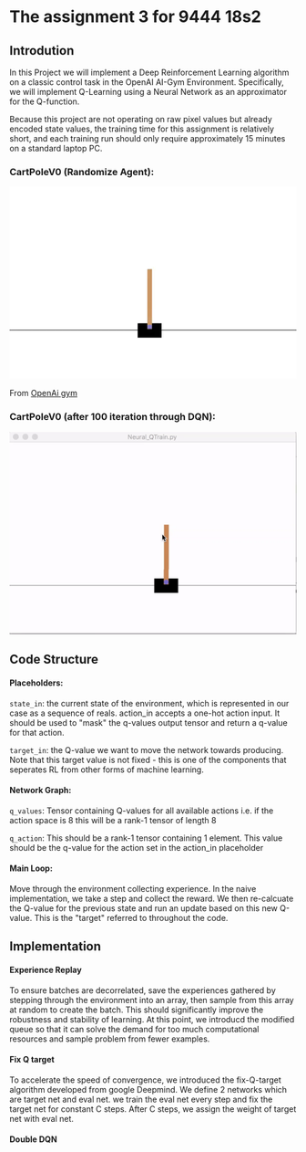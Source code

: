 # The assignment 3 for 9444 18s2
## Introdution
In this Project we will implement a Deep Reinforcement Learning algorithm on a classic control task in the OpenAI AI-Gym Environment. Specifically, we will implement Q-Learning using a Neural Network as an approximator for the Q-function.

Because this project are not operating on raw pixel values but already encoded state values, the training time for this assignment is relatively short, and each training run should only require approximately 15 minutes on a standard laptop PC.

### CartPoleV0 (Randomize Agent):
![Randomize](img/Random.gif)

From [OpenAi gym](https://gym.openai.com/envs/CartPole-v1/)

### CartPoleV0 (after 100 iteration through DQN):
![DDQN](img/DoubleDQN.gif)

## Code Structure
#### Placeholders:
```state_in```: the current state of the environment, which is represented in our case as a sequence of reals.
action_in accepts a one-hot action input. It should be used to "mask" the q-values output tensor and return a q-value for that action.

```target_in```: the Q-value we want to move the network towards producing. Note that this target value is not fixed - this is one of the components that seperates RL from other forms of machine learning.

#### Network Graph:
```q_values```: Tensor containing Q-values for all available actions i.e. if the action space is 8 this will be a rank-1 tensor of length 8

```q_action```: This should be a rank-1 tensor containing 1 element. This value should be the q-value for the action set in the action_in placeholder

#### Main Loop:
Move through the environment collecting experience. In the naive implementation, we take a step and collect the reward. We then re-calcuate the Q-value for the previous state and run an update based on this new Q-value. This is the "target" referred to throughout the code.

## Implementation
#### Experience Replay
To ensure batches are decorrelated, save the experiences gathered by stepping through the environment into an array, then sample from this array at random to create the batch. This should significantly improve the robustness and stability of learning. At this point, we introducd the modified queue so that it can solve the demand for too much computational resources and sample problem from fewer examples.

#### Fix Q target
To accelerate the speed of convergence, we introduced the fix-Q-target algorithm developed from google Deepmind. We define 2 networks which are target net and eval net. we train the eval net every step and fix the target net for constant C steps. After C steps, we assign the weight of target net with eval net.

#### Double DQN

